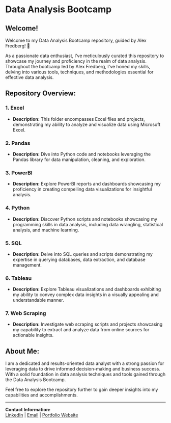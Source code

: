 # Data Analysis Bootcamp

## Welcome!

Welcome to my Data Analysis Bootcamp repository, guided by Alex Fredberg! 🚀

As a passionate data enthusiast, I've meticulously curated this repository to showcase my journey and proficiency in the realm of data analysis. Throughout the bootcamp led by Alex Fredberg, I've honed my skills, delving into various tools, techniques, and methodologies essential for effective data analysis.

## Repository Overview:

### 1. Excel
   - **Description:** This folder encompasses Excel files and projects, demonstrating my ability to analyze and visualize data using Microsoft Excel.

### 2. Pandas
   - **Description:** Dive into Python code and notebooks leveraging the Pandas library for data manipulation, cleaning, and exploration.

### 3. PowerBI
   - **Description:** Explore PowerBI reports and dashboards showcasing my proficiency in creating compelling data visualizations for insightful analysis.

### 4. Python
   - **Description:** Discover Python scripts and notebooks showcasing my programming skills in data analysis, including data wrangling, statistical analysis, and machine learning.

### 5. SQL
   - **Description:** Delve into SQL queries and scripts demonstrating my expertise in querying databases, data extraction, and database management.

### 6. Tableau
   - **Description:** Explore Tableau visualizations and dashboards exhibiting my ability to convey complex data insights in a visually appealing and understandable manner.

### 7. Web Scraping
   - **Description:** Investigate web scraping scripts and projects showcasing my capability to extract and analyze data from online sources for actionable insights.

## About Me:

I am a dedicated and results-oriented data analyst with a strong passion for leveraging data to drive informed decision-making and business success. With a solid foundation in data analysis techniques and tools gained through the Data Analysis Bootcamp.

Feel free to explore the repository further to gain deeper insights into my capabilities and accomplishments.

---
**Contact Information:**  
[LinkedIn](https://www.linkedin.com/in/yourprofile) | [Email](mailto:youremail@example.com) | [Portfolio Website](https://yourportfolio.com)
